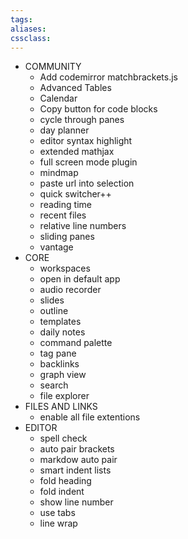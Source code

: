 ```yaml
---
tags:
aliases: 
cssclass:
---
```


- COMMUNITY
	- Add codemirror matchbrackets.js
	- Advanced Tables
	- Calendar
	- Copy button for code blocks
	- cycle through panes
	- day planner
	- editor syntax highlight
	- extended mathjax
	- full screen mode plugin
	- mindmap
	- paste url into selection
	- quick switcher++
	- reading time
	- recent files
	- relative line numbers 
	- sliding panes
	- vantage
- CORE
	- workspaces
	- open in default app
	- audio recorder
	- slides
	- outline
	- templates
	- daily notes
	- command palette
	- tag pane
	- backlinks
	- graph view
	- search
	- file explorer
- FILES AND LINKS
	- enable all file extentions 
- EDITOR
	- spell check
	- auto pair brackets
	- markdow auto pair
	- smart indent lists
	- fold heading
	- fold indent
	- show line number
	- use tabs
	- line wrap